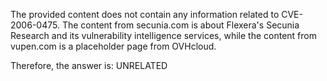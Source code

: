 The provided content does not contain any information related to CVE-2006-0475. The content from secunia.com is about Flexera's Secunia Research and its vulnerability intelligence services, while the content from vupen.com is a placeholder page from OVHcloud.

Therefore, the answer is: UNRELATED